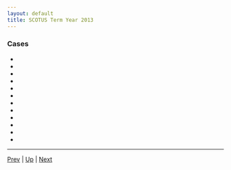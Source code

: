 ```yaml
---
layout: default
title: SCOTUS Term Year 2013
---
```


### Cases
*  []()
*  []()
*  []()
*  []()
*  []()
*  []()
*  []()
*  []()
*  []()
*  []()
*  []()
*  []()

---

[Prev](../2012/README.md) | [Up](../README.md) | [Next](../2014/README.md)

